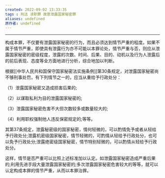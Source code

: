 ```yaml
---
created: 2022-09-02 13:33:35
tags : 刑法 渎职罪 故意泄露国家秘密罪
aliases: undefined
原作者: undefined
---
```

---
构成本罪，不仅要有泄露国家秘密的行为，而且必须达到情节严重的程度。如果不属于情节严重，即使具有泄露行为亦不可能以本罪论处，情节严重与否，则应从泄露国家秘密的密级程度，泄露的次数、时间、后果、目的、动机以及行为人泄露后的前后表现、态度等全方面地进行分析，综合地加以判断。

根据[[中华人民共和国保守国家秘密法实施条例]]第30条规定，对泄露国家秘密尚不够刑事处罚，有下列情节之一的，应当从重给予行政处分：

（1）泄露国家秘密又造成损害后果的;

（2）以谋取私利为目的泄露国家秘密的;

（3）泄露国家秘密危害不大但次数较多或数量较大的;

（4）利用职权强制他人违反保密规定的;等等。

其第37条规定，泄露秘密级的国家秘密，情何轻微的，可以酌情免予或者从轻给予行政处分;泄露机密级国家秘密，情节轻微的，可酌情从轻给予行政处分，也可以免予行政处分;泄露绝密级国家秘密，情节特别轻微的，可以酌情从轻给予行政处分。

这样，情节是否严重可以比照上述标准加以认定。如泄露国家秘密造成严重后果的;利用先进手段大量泄露国家秘密的;多次泄露国家秘密危害较大的等等，就可以认定构成本罪的情节严重，从而以本罪治罪。


